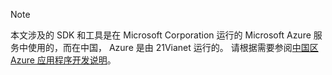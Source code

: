 > [!NOTE]
> 本文涉及的 SDK 和工具是在 Microsoft Corporation 运行的 Microsoft Azure 服务中使用的，而在中国， Azure 是由 21Vianet 运行的。 请根据需要参阅[中国区 Azure 应用程序开发说明](/articles/developerdifferences/)。